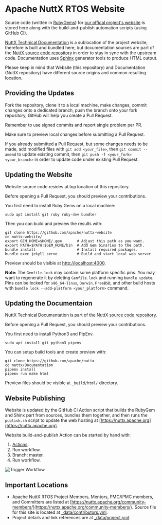<!--
{% comment %}
Licensed to the Apache Software Foundation (ASF) under one or more
contributor license agreements.  See the NOTICE file distributed with
this work for additional information regarding copyright ownership.
The ASF licenses this file to you under the Apache License, Version 2.0
(the "License"); you may not use this file except in compliance with
the License.  You may obtain a copy of the License at

http://www.apache.org/licenses/LICENSE-2.0

Unless required by applicable law or agreed to in writing, software
distributed under the License is distributed on an "AS IS" BASIS,
WITHOUT WARRANTIES OR CONDITIONS OF ANY KIND, either express or implied.
See the License for the specific language governing permissions and
limitations under the License.
{% endcomment %}
-->

# Apache NuttX RTOS Website

Source code (written in [RubyGems](https://rubygems.org/))
for [our offical project's website](https://nuttx.apache.org)
is stored here along with the build-and-publish automation scripts
(using GitHub CI).

[NuttX Technical Documentation](https://nuttx.apache.org/docs/latest/)
is a sublocation of the project website, therefore is built and bundled here,
but documentation sources are part of the
[NuttX source code repository](https://github.com/apache/nuttx/tree/master/Documentation)
in order to stay in sync with the upstream code.
Documentation uses [Sphinx](https://www.sphinx-doc.org/) generator tools
to produce HTML output.

Please keep in mind that Website (this repository) and Documentation (NuttX
repository) have different source origins and common resulting location.


## Providing the Updates

Fork the repository, clone it to a local machine, make changes,
commit changes onto a dedicated branch, push the branch onto your
fork repository, GitHub will help you create a Pull Request.

Remember to use signed commits and report single problem per PR.

Make sure to preview local changes before submitting a Pull Request.

If you already submitted a Pull Request, but some changes needs to be made,
add modified files with `git add <your_file>`, then `git commit --amend`
to update existing commit, then `git push -f <your_fork> <your_branch>`
in order to update code under existing Pull Request.


## Updating the Website

Website source code resides at top location of this repository.

Before opening a Pull Request, you should preview your contributions.

You first need to install Ruby Gems on a local machine:

```
sudo apt install git ruby ruby-dev bundler
```

Then you can build and preview the results with:

```
git clone https://github.com/apache/nuttx-website
cd nuttx-website/
export GEM_HOME=$HOME/.gem       # Adjust this path as you want.
export PATH=$PATH:$GEM_HOME/bin  # Add Gem binaries to the path.
bundle install                   # Install required packages.
bundle exec jekyll serve         # Build and start local web server.
```

Preview should be visible at [http://localhost:4000](http://localhost:4000).

**Note:** The `Gemfile.lock` may contain some platform specific pins.
You may want to regenerate it by deleting `Gemfile.lock`
and running `bundle update`.  Pins can be locked
for `x86_64-linux`, `Darwin`, `FreeBSD`, and other build hosts with
`bundle lock --add-platform <your_platform>` command.


## Updating the Documentaion

NuttX Technical Documentation is part of the
[NuttX source code repository](https://github.com/apache/nuttx/tree/master/Documentation).

Before opening a Pull Request, you should preview your contributions.

You first need to install Python3 and PipEnv.

```
sudo apt install git python3 pipenv
```

You can setup build tools and create preview with:

```
git clone https://github.com/apache/nuttx
cd nuttx/Documentation
pipenv install
pipenv run make html
```

Preview files should be visible at `_build/html/` directory.


## Website Publishing

Website is updated by the GitHub CI Action script that builds the RubyGem
and Shinx part from sources, bundles them together, and then runs the
`publish.sh` script to update the web hosting at
[https://nuttx.apache.org](https://nuttx.apache.org).

Website build-and-publish Action can be started by hand with:
1. [Actions](https://github.com/apache/nuttx-website/actions/workflows/main.yml).
2. Run workflow.
3. Branch: master.
4. Run workflow.

![Trigger Workflow](ci-workflow.png)


## Important Locations

* Apache NuttX RTOS Project Members, Mentors, PMC/IPMC members, and Committers
are listed at
[https://nuttx.apache.org/community-members/](https://nuttx.apache.org/community-members/).
 Source file for this site is located at [_data/contributors.yml](_data/contributors.yml).
* Project details and link references are at [_data/project.yml](_data/project.yml).
